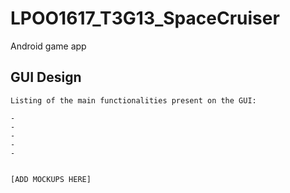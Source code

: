 # LPOO1617_T3G13_SpaceCruiser
Android game app 


## GUI Design
    
    Listing of the main functionalities present on the GUI:
    
    -
    -
    -
    -
    -
    
    
    [ADD MOCKUPS HERE]
    
